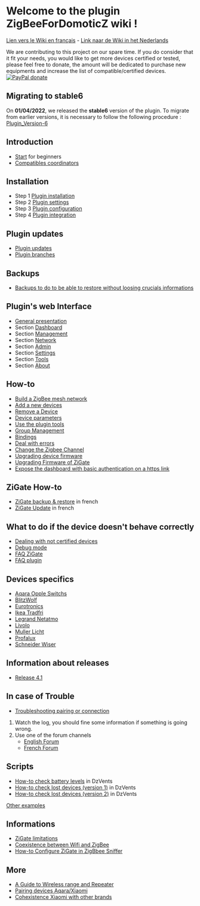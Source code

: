 # Welcome to the plugin ZigBeeForDomoticZ wiki !

[Lien vers le Wiki en français](../fr-fr/) - [Link naar de Wiki in het Nederlands](../nl-dut/)


We are contributing to this project on our spare time. If you do consider that it fit your needs, you would like to get more devices certified or tested, please feel free to donate, the amount will be dedicated to purchase new equipments and increase the list of compatible/certified devices.
[![PayPal donate](https://camo.githubusercontent.com/d5d24e33e2f4b6fe53987419a21b203c03789a8f/68747470733a2f2f696d672e736869656c64732e696f2f62616467652f446f6e6174652d50617950616c2d677265656e2e737667)](https://paypal.me/pipiche)


## Migrating to stable6

On __01/04/2022__, we released the __stable6__ version of the plugin. To migrate from earlier versions, it is necessary to follow the following procedure : [Plugin_Version-6](Plugin_Version-6.md)


## Introduction

* [Start](Info_Home.md) for beginners
* [Compatibles coordinators](Coordinators.md)

## Installation

* Step 1 [Plugin installation](Plugin_Installation.md)
* Step 2 [Plugin settings](Plugin_Settings.md)
* Step 3 [Plugin configuration](Plugin_Configuration.md)
* Step 4 [Plugin integration](Plugin_Integration.md)

## Plugin updates

* [Plugin updates](Plugin_Update.md#plugin-update)
* [Plugin branches](Plugin_Update.md#plugin-branches)

## Backups

* [Backups to do to be able to restore without loosing crucials informations](Plugin_Backup.md)

## Plugin's web Interface

* [General presentation](WebUI_General-presentation.md)
* Section [Dashboard](WebUI_Dashboard.md)
* Section [Management](WebUI_Management.md)
* Section [Network](WebUI_Network.md)
* Section [Admin](WebUI_Admin.md)
* Section [Settings](WebUI_Settings.md)
* Section [Tools](WebUI_Tools.md)
* Section [About](WebUI_About.md)

## How-to

* [Build a ZigBee mesh network](HowTo_Build-a-ZigBee-network.md)
* [Add a new devices](HowTo_Pairing-device.md)
* [Remove a Device](HowTo_Remove-device.md)
* [Device parameters](HowTo_Device-parameters.md)
* [Use the plugin tools](HowTo_Using-tools.md)
* [Group Management](HowTo_Group-management.md)
* [Bindings](HowTo_Binding_Legrand.md)
* [Deal with errors](HowTo_Dealing-pluging-error.md)
* [Change the Zigbee Channel](HowTo_Change-ZigBee-channel.md)
* [Upgrading device firmware](HowTo_Update-device-firmware.md)
* [Upgrading Firmware of ZiGate](HowTo_Update-ZiGate-firmware.md)
* [Expose the dashboard with basic authentication on a https link](HowTo_Dashboard-Access-Basic-Auth.md)

## ZiGate How-to

* [ZiGate backup & restore](https://zigate.fr/documentation/sauvegardez-et-restaurez-votre-zigate) in french
* [ZiGate Update](https://zigate.fr/documentation/mise-a-jour-de-la-zigate) in french

## What to do if the device doesn't behave correctly

* [Dealing with not certified devices](Problem_Dealing-with-none-certified-device.md)
* [Debug mode](Problem_Debuging-mode.md)
* [FAQ ZiGate](FAQ_ZiGate.md)
* [FAQ plugin](Problem_FAQ.md)


## Devices specifics

* [Aqara Opple Switchs](Corner_AqaraOppleSwitchs.md)
* [BlitzWolf](Corner_Blitzwolf.md)
* [Eurotronics](Corner_Eurotronics.md)
* [Ikea Tradfri](Corner_IKEA-Tradfri.md)
* [Legrand Netatmo](Corner_Legrand-Netatmo.md)
* [Livolo](Corner_Livolo.md)
* [Muller Licht](Corner_Tint.md)
* [Profalux](Corner_Profalux-corner.md)
* [Schneider Wiser](Corner_Schneider_Wiser.md)

## Information about releases

* [Release 4.1](Release_4.1.md)

## In case of Trouble

* [Troubleshooting pairing or connection](Troubleshooting_Pairing.md)

1. Watch the log, you should fine some information if something is going wrong.
1. Use one of the forum channels
   * [English Forum](https://www.domoticz.com/forum/viewforum.php?f=68)
   * [French Forum](https://easydomoticz.com/forum/viewforum.php?f=28)

## Scripts

* [How-to check battery levels](../Contrib/CheckBatteryLevel.dzVents) in DzVents
* [How-to check lost devices (version 1)](../Contrib/CheckLastSeen.dzVents) in DzVents
* [How-to check lost devices (version 2)](../Contrib/CheckDeadDevices.lua) in DzVents

 [Other examples](https://github.com/zigbeefordomoticz/wiki/tree/master/Contrib)

## Informations

* [ZiGate limitations](Info_ZiGate-Limitations.md)
* [Coexistence between Wifi and ZigBee](Info_ZigBee-and-Wifi.md)
* [How-to Configure ZiGate in ZigBbee Sniffer](Info_Configure-ZiGate-as-Sniffer.md)

## More

* [A Guide to Wireless range and Repeater](https://support.smartthings.com/hc/en-us/articles/209963206-A-guide-to-wireless-range-and-repeaters)
* [Pairing devices Aqara/Xiaomi](https://community.hubitat.com/t/xiaomi-aqara-devices-pairing-keeping-them-connected/623)
* [Cohexistence Xiaomi with other brands](https://community.hubitat.com/t/xiaomi-aqara-devices-pairing-keeping-them-connected/623)

